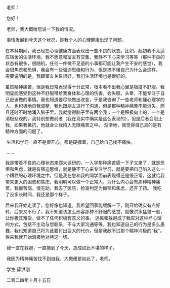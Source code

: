 ​	老师：

​	您好！

​	老师，我大概给您说一下我的情况。

​	事情发展到今天这个状况，是我个人的心理健康出现了问题。

​	在本科期间，我已经在心理健康方面表现出一些不良的状态。比如，起初我不太适应宿舍的生活环境，我不愿意和室友有交集，我静不下心来学习等等（那种不良的状态有很多，很随机，任何一件微不足道的小事都可能让我产生不安的感觉），我会很焦虑和恐惧，我会有一些强迫思维和行为，但是搞不懂自己为什么会这样。 需要说明的是，我跟室友关系很好，我们生活环境也是很好的。 

​	虽然精神痛苦，但是我日常表现得十分正常，根本看不出我心里是极度不舒服。我明显能感受到这种不舒服带给我身体和心理的伤害，会失眠，头晕，不能专注于自己应该做的事情。我也知道要尽快做出改变，于是我咨询了一些老师和懂心理学的人，也积极地自我调整，我也跟朋友进行了沟通，但是那种精神痛苦不能消失，而且还时不时地涌入脑子里。我就觉得脑子里有两个我：一个是积极向上的，一个是消极悲观的。我特别想做前者（我在现实中确实是这么表现的），但是后者会阻止我，如果我抵抗，他就会让我陷入无限痛苦之中。 渐渐地，我觉得自己真的是有精神方面的问题了。 

​	生活和学习一直不是很开心，都是硬撑着，自己给自己找不痛快。

​	……

​	我是带着不良的心理状态来郑大读研的，一入学那种痛苦感一下子又来了，就是恐惧和焦虑，就是有强迫思维，就是静不下心来专注学习，就是要把自己陷入这么一个糟糕的心理环境之中。但是我在您和我的同学面前表现得还是很正常。这就给我带来更大的困惑和焦虑，我明明可以做一个正常人，为什么内心会有那种精神痛苦。我很苦恼，很无助，我去了医院，检查判定为抑郁和焦虑，还开了药。 我吃了没多长时间，我还是那个样子。

​	后来我开始走读了，您好像也知道。我希望回家能缓解一下，刚开始确实有点好转，后来又不行了，我不知道该怎么形容那种不舒服的感觉，就像洪水猛兽一般，让你极其难受，做不了任何积极有意义的事。 逃离和躲避成了我应对这种坏心理的方式，包括不主动与您联系，不与大家沟通等等。我也知道自己的行为是多么愚蠢，我也知道自己将为此要付出巨大的代价，但是我敌不过那个精神消极的“我”。后来我就开始消极地对待这一切。

​	我一直在躲避，一直拖到了今天，造成如此不堪的样子。 

​	我因为精神痛苦找不到自我，大概便是如此了，老师。

​													学生 薛洪刚

​													二零二四年十月十五日